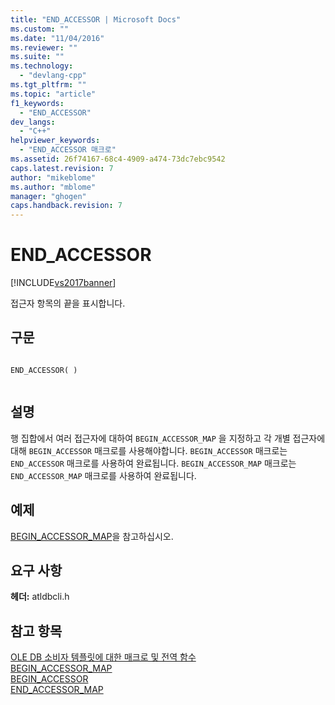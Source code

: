 ```yaml
---
title: "END_ACCESSOR | Microsoft Docs"
ms.custom: ""
ms.date: "11/04/2016"
ms.reviewer: ""
ms.suite: ""
ms.technology: 
  - "devlang-cpp"
ms.tgt_pltfrm: ""
ms.topic: "article"
f1_keywords: 
  - "END_ACCESSOR"
dev_langs: 
  - "C++"
helpviewer_keywords: 
  - "END_ACCESSOR 매크로"
ms.assetid: 26f74167-68c4-4909-a474-73dc7ebc9542
caps.latest.revision: 7
author: "mikeblome"
ms.author: "mblome"
manager: "ghogen"
caps.handback.revision: 7
---
```

# END_ACCESSOR
[!INCLUDE[vs2017banner](../../assembler/inline/includes/vs2017banner.md)]

접근자 항목의 끝을 표시합니다.  
  
## 구문  
  
```  
  
END_ACCESSOR( )  
  
```  
  
## 설명  
 행 집합에서 여러 접근자에 대하여  `BEGIN_ACCESSOR_MAP` 을 지정하고 각 개별 접근자에 대해 `BEGIN_ACCESSOR`  매크로를 사용해야합니다.   `BEGIN_ACCESSOR`  매크로는  `END_ACCESSOR`  매크로를 사용하여 완료됩니다.   `BEGIN_ACCESSOR_MAP`  매크로는  `END_ACCESSOR_MAP`  매크로를 사용하여 완료됩니다.  
  
## 예제  
 [BEGIN\_ACCESSOR\_MAP](../../data/oledb/begin-accessor-map.md)을 참고하십시오.  
  
## 요구 사항  
 **헤더:** atldbcli.h  
  
## 참고 항목  
 [OLE DB 소비자 템플릿에 대한 매크로 및 전역 함수](../../data/oledb/macros-and-global-functions-for-ole-db-consumer-templates.md)   
 [BEGIN\_ACCESSOR\_MAP](../../data/oledb/begin-accessor-map.md)   
 [BEGIN\_ACCESSOR](../../data/oledb/begin-accessor.md)   
 [END\_ACCESSOR\_MAP](../../data/oledb/end-accessor-map.md)